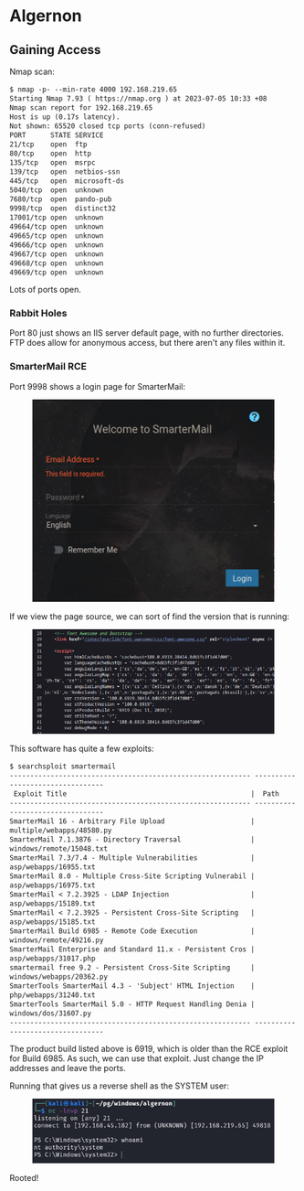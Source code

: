 # Algernon

## Gaining Access

Nmap scan:

```
$ nmap -p- --min-rate 4000 192.168.219.65 
Starting Nmap 7.93 ( https://nmap.org ) at 2023-07-05 10:33 +08
Nmap scan report for 192.168.219.65
Host is up (0.17s latency).
Not shown: 65520 closed tcp ports (conn-refused)
PORT      STATE SERVICE
21/tcp    open  ftp
80/tcp    open  http
135/tcp   open  msrpc
139/tcp   open  netbios-ssn
445/tcp   open  microsoft-ds
5040/tcp  open  unknown
7680/tcp  open  pando-pub
9998/tcp  open  distinct32
17001/tcp open  unknown
49664/tcp open  unknown
49665/tcp open  unknown
49666/tcp open  unknown
49667/tcp open  unknown
49668/tcp open  unknown
49669/tcp open  unknown
```

Lots of ports open.&#x20;

### Rabbit Holes

Port 80 just shows an IIS server default page, with no further directories. FTP does allow for anonymous access, but there aren't any files within it.&#x20;

### SmarterMail RCE

Port 9998 shows a login page for SmarterMail:

<figure><img src="../../../.gitbook/assets/image (3605).png" alt=""><figcaption></figcaption></figure>

If we view the page source, we can sort of find the version that is running:

<figure><img src="../../../.gitbook/assets/image (1094).png" alt=""><figcaption></figcaption></figure>

This software has quite a few exploits:

```
$ searchsploit smartermail   
----------------------------------------------------------- ---------------------------------
 Exploit Title                                             |  Path
----------------------------------------------------------- ---------------------------------
SmarterMail 16 - Arbitrary File Upload                     | multiple/webapps/48580.py
SmarterMail 7.1.3876 - Directory Traversal                 | windows/remote/15048.txt
SmarterMail 7.3/7.4 - Multiple Vulnerabilities             | asp/webapps/16955.txt
SmarterMail 8.0 - Multiple Cross-Site Scripting Vulnerabil | asp/webapps/16975.txt
SmarterMail < 7.2.3925 - LDAP Injection                    | asp/webapps/15189.txt
SmarterMail < 7.2.3925 - Persistent Cross-Site Scripting   | asp/webapps/15185.txt
SmarterMail Build 6985 - Remote Code Execution             | windows/remote/49216.py
SmarterMail Enterprise and Standard 11.x - Persistent Cros | asp/webapps/31017.php
smartermail free 9.2 - Persistent Cross-Site Scripting     | windows/webapps/20362.py
SmarterTools SmarterMail 4.3 - 'Subject' HTML Injection    | php/webapps/31240.txt
SmarterTools SmarterMail 5.0 - HTTP Request Handling Denia | windows/dos/31607.py
----------------------------------------------------------- ---------------------------------
```

The product build listed above is 6919, which is older than the RCE exploit for Build 6985. As such, we can use that exploit. Just change the IP addresses and leave the ports.

Running that gives us a reverse shell as the SYSTEM user:

<figure><img src="../../../.gitbook/assets/image (3108).png" alt=""><figcaption></figcaption></figure>

Rooted!
